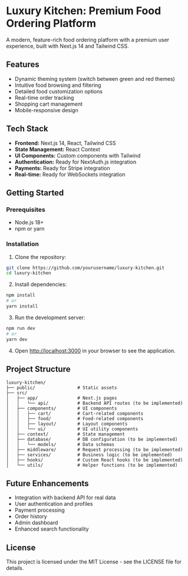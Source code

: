 # Luxury Kitchen: Premium Food Ordering Platform

A modern, feature-rich food ordering platform with a premium user experience, built with Next.js 14 and Tailwind CSS.

## Features

- Dynamic theming system (switch between green and red themes)
- Intuitive food browsing and filtering
- Detailed food customization options 
- Real-time order tracking
- Shopping cart management
- Mobile-responsive design

## Tech Stack

- **Frontend:** Next.js 14, React, Tailwind CSS
- **State Management:** React Context
- **UI Components:** Custom components with Tailwind
- **Authentication:** Ready for NextAuth.js integration
- **Payments:** Ready for Stripe integration
- **Real-time:** Ready for WebSockets integration

## Getting Started

### Prerequisites

- Node.js 18+ 
- npm or yarn

### Installation

1. Clone the repository:
```bash
git clone https://github.com/yourusername/luxury-kitchen.git
cd luxury-kitchen
```

2. Install dependencies:
```bash
npm install
# or
yarn install
```

3. Run the development server:
```bash
npm run dev
# or
yarn dev
```

4. Open [http://localhost:3000](http://localhost:3000) in your browser to see the application.

## Project Structure

```
luxury-kitchen/
├── public/                # Static assets
├── src/
│   ├── app/               # Next.js pages
│   │   └── api/           # Backend API routes (to be implemented)
│   ├── components/        # UI components
│   │   ├── cart/          # Cart-related components
│   │   ├── food/          # Food-related components
│   │   ├── layout/        # Layout components
│   │   └── ui/            # UI utility components
│   ├── context/           # State management
│   ├── database/          # DB configuration (to be implemented)
│   │   └── models/        # Data schemas
│   ├── middleware/        # Request processing (to be implemented)
│   ├── services/          # Business logic (to be implemented)
│   ├── hooks/             # Custom React hooks (to be implemented)
│   └── utils/             # Helper functions (to be implemented)
```

## Future Enhancements

- Integration with backend API for real data
- User authentication and profiles
- Payment processing
- Order history
- Admin dashboard
- Enhanced search functionality

## License

This project is licensed under the MIT License - see the LICENSE file for details.
